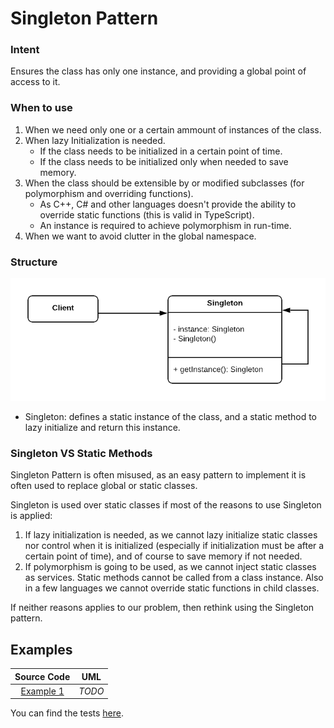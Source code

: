 # Singleton Pattern

### Intent

Ensures the class has only one instance, and providing a global point of access to it.

### When to use

1. When we need only one or a certain ammount of instances of the class.
2. When lazy Initialization is needed.
   * If the class needs to be initialized in a certain point of time.
   * If the class needs to be initialized only when needed to save memory.
3. When the class should be extensible by or modified subclasses \(for polymorphism and overriding functions\).
   * As C++, C\# and other languages doesn't provide the ability to override static functions \(this is valid in TypeScript\).
   * An instance is required to achieve polymorphism in run-time.
4. When we want to avoid clutter in the global namespace.

### Structure

![](../../.gitbook/assets/figure_1%20%2812%29.png)

* Singleton: defines a static instance of the class, and a static method to lazy initialize and return this instance.

### Singleton VS Static Methods

Singleton Pattern is often misused, as an easy pattern to implement it is often used to replace global or static classes.

Singleton is used over static classes if most of the reasons to use Singleton is applied:

1. If lazy initialization is needed, as we cannot lazy initialize static classes nor control when it is initialized \(especially if initialization must be after a certain point of time\), and of course to save memory if not needed.
2. If polymorphism is going to be used, as we cannot inject static classes as services. Static methods cannot be called from a class instance. Also in a few languages we cannot override static functions in child classes.

If neither reasons applies to our problem, then rethink using the Singleton pattern.

## Examples

| Source Code | UML |
| :---: | :---: |
| [Example 1](https://github.com/khaled-hamam/ts-design-patterns/tree/9a9bacf47635b736d3fdc4ffdb6fc5abb1e729f8/library/Creational%20Patterns/Singleton/example_1.ts) | _TODO_ |

You can find the tests [here](https://github.com/khaled-hamam/ts-design-patterns/tree/9a9bacf47635b736d3fdc4ffdb6fc5abb1e729f8/library/Creational%20Patterns/Singleton/index.test.ts).

